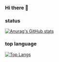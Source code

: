 ### Hi there 👋

### status
[![Anurag's GitHub stats](https://github-readme-stats.vercel.app/api?username=komurananami)](https://github.com/komurananami/github-readme-stats)

### top language
[![Top Langs](https://github-readme-stats.vercel.app/api/top-langs/?username=komurananami)](https://github.com/komurananami/github-readme-stats)

<!--
**komurananami/komurananami** is a ✨ _special_ ✨ repository because its `README.md` (this file) appears on your GitHub profile.



Here are some ideas to get you started:

- 🔭 I’m currently working on ...
- 🌱 I’m currently learning ...
- 👯 I’m looking to collaborate on ...
- 🤔 I’m looking for help with ...
- 💬 Ask me about ...
- 📫 How to reach me: ...
- 😄 Pronouns: ...
- ⚡ Fun fact: ...
-->
